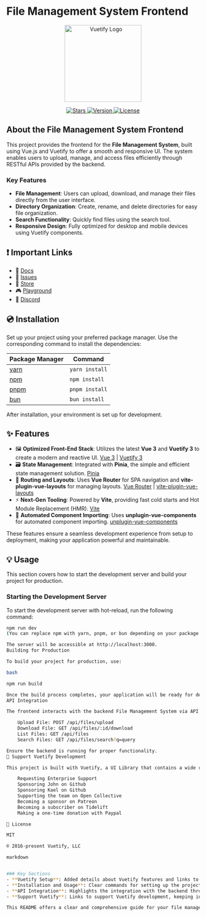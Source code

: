 # File Management System Frontend

<p align="center">
  <a href="https://vuetifyjs.com" target="_blank">
    <img src="https://vuetifyjs.com/images/logos/logo.svg" width="200" alt="Vuetify Logo">
  </a>
</p>

<p align="center">
  <a href="https://github.com/vuetifyjs/vuetify">
    <img src="https://img.shields.io/github/stars/vuetifyjs/vuetify" alt="Stars">
  </a>
  <a href="https://npmjs.com/package/vuetify">
    <img src="https://img.shields.io/npm/v/vuetify" alt="Version">
  </a>
  <a href="https://opensource.org/licenses/MIT">
    <img src="https://img.shields.io/badge/license-MIT-green" alt="License">
  </a>
</p>

## About the File Management System Frontend

This project provides the frontend for the **File Management System**, built using Vue.js and Vuetify to offer a smooth and responsive UI. The system enables users to upload, manage, and access files efficiently through RESTful APIs provided by the backend.

### Key Features

- **File Management**: Users can upload, download, and manage their files directly from the user interface.
- **Directory Organization**: Create, rename, and delete directories for easy file organization.
- **Search Functionality**: Quickly find files using the search tool.
- **Responsive Design**: Fully optimized for desktop and mobile devices using Vuetify components.

## ❗️ Important Links

- 📄 [Docs](https://vuetifyjs.com/)
- 🚨 [Issues](https://issues.vuetifyjs.com/)
- 🏬 [Store](https://store.vuetifyjs.com/)
- 🎮 [Playground](https://play.vuetifyjs.com/)
- 💬 [Discord](https://community.vuetifyjs.com)

## 💿 Installation

Set up your project using your preferred package manager. Use the corresponding command to install the dependencies:

| Package Manager                                                | Command        |
|---------------------------------------------------------------|----------------|
| [yarn](https://yarnpkg.com/getting-started)                   | `yarn install` |
| [npm](https://docs.npmjs.com/cli/v7/commands/npm-install)     | `npm install`  |
| [pnpm](https://pnpm.io/installation)                          | `pnpm install` |
| [bun](https://bun.sh/#getting-started)                        | `bun install`  |

After installation, your environment is set up for development.

## ✨ Features

- 🖼️ **Optimized Front-End Stack**: Utilizes the latest **Vue 3** and **Vuetify 3** to create a modern and reactive UI. [Vue 3](https://v3.vuejs.org/) | [Vuetify 3](https://vuetifyjs.com/en/)
- 🗃️ **State Management**: Integrated with **Pinia**, the simple and efficient state management solution. [Pinia](https://pinia.vuejs.org/)
- 🚦 **Routing and Layouts**: Uses **Vue Router** for SPA navigation and **vite-plugin-vue-layouts** for managing layouts. [Vue Router](https://router.vuejs.org/) | [vite-plugin-vue-layouts](https://github.com/JohnCampionJr/vite-plugin-vue-layouts)
- ⚡ **Next-Gen Tooling**: Powered by **Vite**, providing fast cold starts and Hot Module Replacement (HMR). [Vite](https://vitejs.dev/)
- 🧩 **Automated Component Importing**: Uses **unplugin-vue-components** for automated component importing. [unplugin-vue-components](https://github.com/antfu/unplugin-vue-components)

These features ensure a seamless development experience from setup to deployment, making your application powerful and maintainable.

## 💡 Usage

This section covers how to start the development server and build your project for production.

### Starting the Development Server

To start the development server with hot-reload, run the following command:

```bash
npm run dev
(You can replace npm with yarn, pnpm, or bun depending on your package manager.)

The server will be accessible at http://localhost:3000.
Building for Production

To build your project for production, use:

bash

npm run build

Once the build process completes, your application will be ready for deployment.
API Integration

The frontend interacts with the backend File Management System via API for performing file-related operations. Below are the available API endpoints used:

    Upload File: POST /api/files/upload
    Download File: GET /api/files/:id/download
    List Files: GET /api/files
    Search Files: GET /api/files/search?q=query

Ensure the backend is running for proper functionality.
💪 Support Vuetify Development

This project is built with Vuetify, a UI Library that contains a wide range of Vue components. Vuetify is an MIT licensed Open Source project supported by sponsors and contributors. If you wish to support the Vuetify project, consider:

    Requesting Enterprise Support
    Sponsoring John on Github
    Sponsoring Kael on Github
    Supporting the team on Open Collective
    Becoming a sponsor on Patreon
    Becoming a subscriber on Tidelift
    Making a one-time donation with Paypal

📑 License

MIT

© 2016-present Vuetify, LLC

markdown


### Key Sections
- **Vuetify Setup**: Added details about Vuetify features and links to documentation.
- **Installation and Usage**: Clear commands for setting up the project and running the development server.
- **API Integration**: Highlights the integration with the backend through various API endpoints.
- **Support Vuetify**: Links to support Vuetify development, keeping in line with the original scaffolding format.

This README offers a clear and comprehensive guide for your file management system frontend, using Vuetify.

